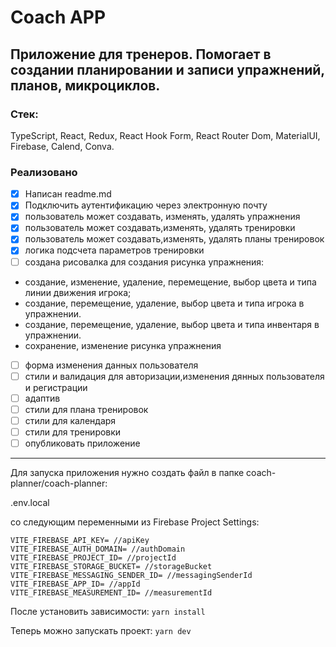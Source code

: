 # Coach APP

## Приложение для тренеров. Помогает в создании планировании и записи упражнений, планов, микроциклов.

### Стек:

TypeScript, React, Redux, React Hook Form, React Router Dom, MaterialUI, Firebase, Calend, Conva.

### Реализовано

- [x] Написан readme.md
- [x] Подключить аутентификацию через электронную почту
- [x] пользователь может создавать, изменять, удалять упражнения
- [x] пользователь может создавать,изменять, удалять тренировки
- [x] пользователь может создавать,изменять, удалять планы тренировок
- [x] логика подсчета параметров тренировки
- [ ] создана рисовалка для создания рисунка упражнения:
- создание, изменение, удаление, перемещение, выбор цвета и типа линии движения игрока;
- создание, перемещение, удаление, выбор цвета и типа игрока в упражнении.
- создание, перемещение, удаление, выбор цвета и типа инвентаря в упражнении.
- сохранение, изменение рисунка упражнения
- [ ] форма изменения данных пользователя
- [ ] стили и валидация для авторизации,изменения дянных пользователя и регистрации
- [ ] адаптив
- [ ] стили для плана тренировок
- [ ] стили для календаря
- [ ] стили для тренировки
- [ ] опубликовать приложение

---

Для запуска приложения нужно создать файл в папке coach-planner/coach-planner:

.env.local

со следующим переменными из Firebase Project Settings:

```
VITE_FIREBASE_API_KEY= //apiKey
VITE_FIREBASE_AUTH_DOMAIN= //authDomain
VITE_FIREBASE_PROJECT_ID= //projectId
VITE_FIREBASE_STORAGE_BUCKET= //storageBucket
VITE_FIREBASE_MESSAGING_SENDER_ID= //messagingSenderId
VITE_FIREBASE_APP_ID= //appId
VITE_FIREBASE_MEASUREMENT_ID= //measurementId
```

После установить зависимости:
`yarn install`

Теперь можно запускать проект:
`yarn dev`
